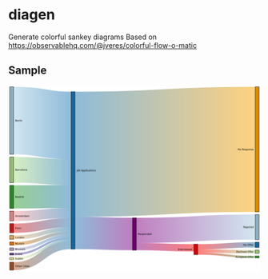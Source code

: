 # diagen
Generate colorful sankey diagrams
Based on https://observablehq.com/@jveres/colorful-flow-o-matic

## Sample

![sankey diagram](https://github.com/jveres/diagen/blob/main/sankey.svg?raw=true)
